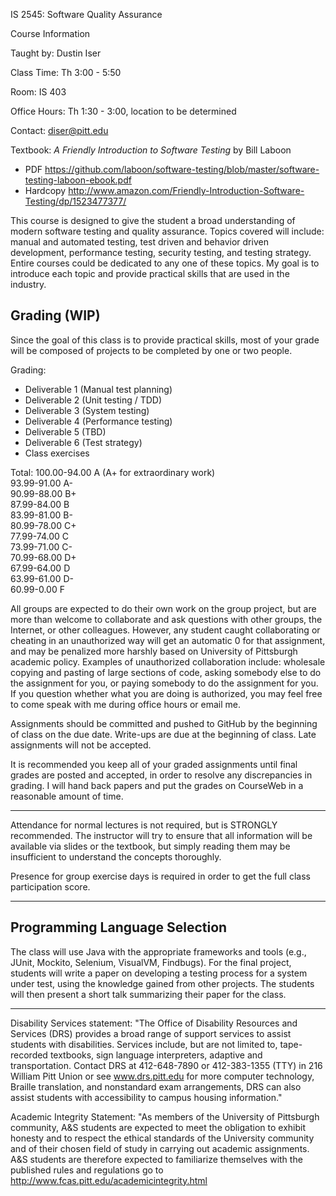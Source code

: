 IS 2545: Software Quality Assurance

Course Information

Taught by: Dustin Iser

Class Time: Th 3:00 - 5:50

Room: IS 403

Office Hours: Th 1:30 - 3:00, location to be determined

Contact: diser@pitt.edu

Textbook: _A Friendly Introduction to Software Testing_ by Bill Laboon
* PDF https://github.com/laboon/software-testing/blob/master/software-testing-laboon-ebook.pdf
* Hardcopy http://www.amazon.com/Friendly-Introduction-Software-Testing/dp/1523477377/

This course is designed to give the student a broad understanding of modern software testing and quality assurance. Topics covered will include: manual and automated testing, test driven and behavior driven development, performance testing, security testing, and testing strategy. Entire courses could be dedicated to any one of these topics. My goal is to introduce each topic and provide practical skills that are used in the industry.

## Grading (WIP)

Since the goal of this class is to provide practical skills, most of your grade will be composed of projects to be completed by one or two people.

Grading:
* Deliverable 1 (Manual test planning)
* Deliverable 2 (Unit testing / TDD)
* Deliverable 3 (System testing)
* Deliverable 4 (Performance testing)
* Deliverable 5 (TBD)
* Deliverable 6 (Test strategy)
* Class exercises

Total:
100.00-94.00 A (A+ for extraordinary work)  
93.99-91.00	 A-  
90.99-88.00	 B+  
87.99-84.00	 B  
83.99-81.00	 B-  
80.99-78.00	 C+  
77.99-74.00	 C  
73.99-71.00	 C-  
70.99-68.00	 D+  
67.99-64.00	 D  
63.99-61.00	 D-  
60.99-0.00	 F 

All groups are expected to do their own work on the group project, but are more than welcome to collaborate and ask questions with other groups, the Internet, or other colleagues.  However, any student caught collaborating or cheating in an unauthorized way will get an automatic 0 for that assignment, and may be penalized more harshly based on University of Pittsburgh academic policy.  Examples of unauthorized collaboration include: wholesale copying and pasting of large sections of code, asking somebody else to do the assignment for you, or paying somebody to do the assignment for you.  If you question whether what you are doing is authorized, you may feel free to come speak with me during office hours or email me.

Assignments should be committed and pushed to GitHub by the beginning of class on the due date.  Write-ups are due at the beginning of class. Late assignments will not be accepted.

It is recommended you keep all of your graded assignments until final grades are posted and accepted, in order to resolve any discrepancies in grading.  I will hand back papers and put the grades on CourseWeb in a reasonable amount of time.

****

Attendance for normal lectures is not required, but is STRONGLY recommended.  The instructor will try to ensure that all information will be available via slides or the textbook, but simply reading them may be insufficient to understand the concepts thoroughly.

Presence for group exercise days is required in order to get the full class participation score.

****

## Programming Language Selection

The class will use Java with the appropriate frameworks and tools (e.g., JUnit, Mockito, Selenium, VisualVM, Findbugs).  For the final project, students will write a paper on developing a testing process for a system under test, using the knowledge gained from other projects.  The students will then present a short talk summarizing their paper for the class.

****

Disability Services statement: "The Office of Disability Resources and
Services (DRS) provides a broad range of support services to assist
students with disabilities. Services include, but are not limited to,
tape-recorded textbooks, sign language interpreters, adaptive and
transportation. Contact DRS at 412-648-7890 or 412-383-1355 (TTY) in
216 William Pitt Union or see www.drs.pitt.edu for more computer
technology, Braille translation, and nonstandard exam arrangements,
DRS can also assist students with accessibility to campus housing
information."

Academic Integrity Statement: "As members of the University of
Pittsburgh community, A&S students are expected to meet the obligation
to exhibit honesty and to respect the ethical standards of the
University community and of their chosen field of study in carrying
out academic assignments. A&S students are therefore expected to
familiarize themselves with the published rules and regulations go to
http://www.fcas.pitt.edu/academicintegrity.html